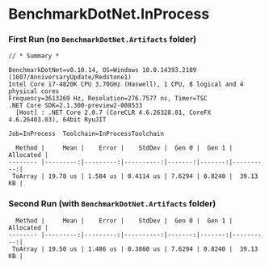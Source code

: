 ﻿# BenchmarkDotNet.InProcess

### First Run (no `BenchmarkDotNet.Artifacts` folder)

```
// * Summary *

BenchmarkDotNet=v0.10.14, OS=Windows 10.0.14393.2189 (1607/AnniversaryUpdate/Redstone1)
Intel Core i7-4820K CPU 3.70GHz (Haswell), 1 CPU, 8 logical and 4 physical cores
Frequency=3613269 Hz, Resolution=276.7577 ns, Timer=TSC
.NET Core SDK=2.1.300-preview2-008533
  [Host] : .NET Core 2.0.7 (CoreCLR 4.6.26328.01, CoreFX 4.6.26403.03), 64bit RyuJIT

Job=InProcess  Toolchain=InProcessToolchain

  Method |     Mean |    Error |    StdDev |  Gen 0 |  Gen 1 | Allocated |
-------- |---------:|---------:|----------:|-------:|-------:|----------:|
 ToArray | 19.78 us | 1.584 us | 0.4114 us | 7.6294 | 0.8240 |  39.13 KB |
```

### Second Run (with `BenchmarkDotNet.Artifacts` folder)

```
  Method |     Mean |    Error |    StdDev |  Gen 0 |  Gen 1 | Allocated |
-------- |---------:|---------:|----------:|-------:|-------:|----------:|
 ToArray | 19.50 us | 1.486 us | 0.3860 us | 7.6294 | 0.8240 |  39.13 KB |
```